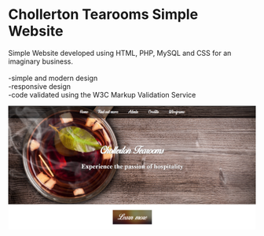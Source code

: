# Chollerton Tearooms Simple Website
Simple Website developed using HTML, PHP, MySQL and CSS for an imaginary business.<br/>
<br/>
-simple and modern design<br/>
-responsive design<br/>
-code validated using the W3C Markup Validation Service<br/>

![](Screenshots/Untitled.png)
